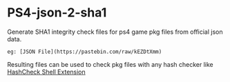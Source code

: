 # PS4-json-2-sha1
Generate SHA1 integrity check files for ps4 game pkg files from official json data.

    eg: [JSON File](https://pastebin.com/raw/kEZDtXmm)

Resulting files can be used to check pkg files with any hash checker like [HashCheck Shell Extension ](http://code.kliu.org/hashcheck/)

